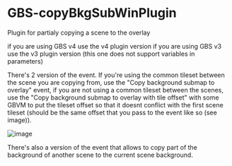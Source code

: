 # GBS-copyBkgSubWinPlugin
 Plugin for partialy copying a scene to the overlay

 if you are using GBS v4 use the v4 plugin version
if you are using GBS v3 use the v3 plugin version (this one does not support variables in parameters)
 
There's 2 version of the event. If you're using the common tileset between the scene you are copying from, use the "Copy background submap to overlay" event, if you are not using a common tileset between the scenes, use the "Copy background submap to overlay with tile offset" with some GBVM to put the tileset offset so that it doesnt conflict with the first scene tileset (should be the same offset that you pass to the event like so (see image)).

![image](https://github.com/Mico27/GBS-copyBkgSubWinPlugin/assets/32064874/3c1b750b-a651-4602-b385-414d8b82724c)

There's also a version of the event that allows to copy part of the background of another scene to the current scene background.

